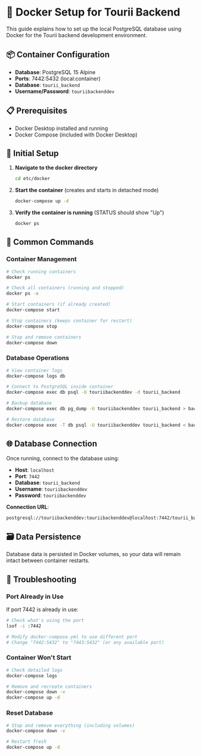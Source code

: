 # 🐳 Docker Setup for Tourii Backend

This guide explains how to set up the local PostgreSQL database using Docker for the Tourii backend development environment.

## 📦 Container Configuration

- **Database**: PostgreSQL 15 Alpine
- **Ports**: 7442:5432 (local:container)
- **Database**: `tourii_backend`
- **Username/Password**: `touriibackenddev`

## 📋 Prerequisites

- Docker Desktop installed and running
- Docker Compose (included with Docker Desktop)

## 🚀 Initial Setup

1. **Navigate to the docker directory**

   ```bash
   cd etc/docker
   ```

2. **Start the container** (creates and starts in detached mode)

   ```bash
   docker-compose up -d
   ```

3. **Verify the container is running** (STATUS should show "Up")
   ```bash
   docker ps
   ```

## 🔧 Common Commands

### Container Management

```bash
# Check running containers
docker ps

# Check all containers (running and stopped)
docker ps -a

# Start containers (if already created)
docker-compose start

# Stop containers (keeps container for restart)
docker-compose stop

# Stop and remove containers
docker-compose down
```

### Database Operations

```bash
# View container logs
docker-compose logs db

# Connect to PostgreSQL inside container
docker-compose exec db psql -U touriibackenddev -d tourii_backend

# Backup database
docker-compose exec db pg_dump -U touriibackenddev tourii_backend > backup.sql

# Restore database
docker-compose exec -T db psql -U touriibackenddev tourii_backend < backup.sql
```

## 🌐 Database Connection

Once running, connect to the database using:

- **Host**: `localhost`
- **Port**: `7442`
- **Database**: `tourii_backend`
- **Username**: `touriibackenddev`
- **Password**: `touriibackenddev`

**Connection URL**:

```
postgresql://touriibackenddev:touriibackenddev@localhost:7442/tourii_backend
```

## 🗃️ Data Persistence

Database data is persisted in Docker volumes, so your data will remain intact between container restarts.

## 🔧 Troubleshooting

### Port Already in Use

If port 7442 is already in use:

```bash
# Check what's using the port
lsof -i :7442

# Modify docker-compose.yml to use different port
# Change "7442:5432" to "7443:5432" (or any available port)
```

### Container Won't Start

```bash
# Check detailed logs
docker-compose logs

# Remove and recreate containers
docker-compose down -v
docker-compose up -d
```

### Reset Database

```bash
# Stop and remove everything (including volumes)
docker-compose down -v

# Restart fresh
docker-compose up -d
```
